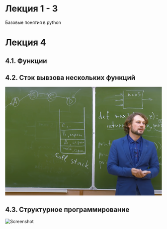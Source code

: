 # Лекция 1 - 3

Базовые понятия в python

# Лекция 4

## 4.1. Функции

## 4.2. Стэк вывзова нескольких функций 

![Screenshot](img1.png)

## 4.3. Структурное программирование 

![Screenshot](img3.png)
